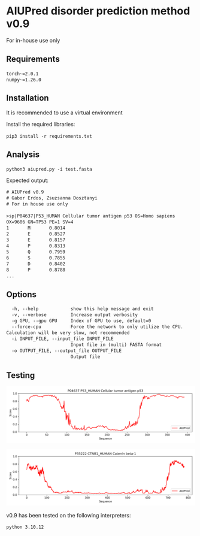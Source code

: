 # AIUPred disorder prediction method v0.9

For in-house use only

## Requirements

```
torch~=2.0.1
numpy~=1.26.0
```

## Installation

It is recommended to use a virtual environment

Install the required libraries:

`pip3 install -r requirements.txt`

## Analysis

`python3 aiupred.py -i test.fasta`

Expected output:

```
# AIUPred v0.9
# Gabor Erdos, Zsuzsanna Dosztanyi
# For in house use only

>sp|P04637|P53_HUMAN Cellular tumor antigen p53 OS=Homo sapiens OX=9606 GN=TP53 PE=1 SV=4
1       M       0.8014
2       E       0.8527
3       E       0.8157
4       P       0.8313
5       Q       0.7959
6       S       0.7855
7       D       0.8402
8       P       0.8788
...
```

## Options

```
  -h, --help            show this help message and exit
  -v, --verbose         Increase output verbosity
  -g GPU, --gpu GPU     Index of GPU to use, default=0
  --force-cpu           Force the network to only utilize the CPU. Calculation will be very slow, not recommended
  -i INPUT_FILE, --input_file INPUT_FILE
                        Input file in (multi) FASTA format
  -o OUTPUT_FILE, --output_file OUTPUT_FILE
                        Output file
```

## Testing

![plot](./imgs/P04637.png)

![plot](./imgs/P35222.png)

v0.9 has been tested on the following interpreters:

```
python 3.10.12
```